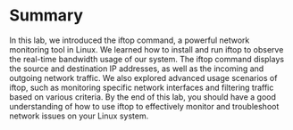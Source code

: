 # Summary

In this lab, we introduced the iftop command, a powerful network monitoring tool in Linux. We learned how to install and run iftop to observe the real-time bandwidth usage of our system. The iftop command displays the source and destination IP addresses, as well as the incoming and outgoing network traffic. We also explored advanced usage scenarios of iftop, such as monitoring specific network interfaces and filtering traffic based on various criteria. By the end of this lab, you should have a good understanding of how to use iftop to effectively monitor and troubleshoot network issues on your Linux system.
